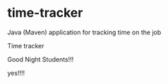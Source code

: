 # time-tracker
Java (Maven) application for tracking time on the job

Time tracker

Good Night Students!!!

yes!!!!
